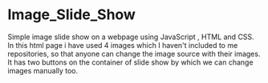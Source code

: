 # Image_Slide_Show
Simple image slide show on a webpage using JavaScript , HTML and CSS. 
In this html page i have used 4 images which I haven't included to me repositories, so that anyone can change the image source with their images. It has two buttons on the container of slide show by which we can change images manually too.
